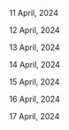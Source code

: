 11 April, 2024

12 April, 2024

13 April, 2024

14 April, 2024

15 April, 2024

16 April, 2024

17 April, 2024